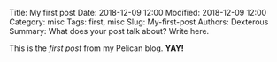 Title: My first post
Date: 2018-12-09 12:00
Modified: 2018-12-09 12:00
Category: misc
Tags: first, misc
Slug: My-first-post
Authors: Dexterous
Summary: What does your post talk about? Write here.

This is the *first post* from my Pelican blog. **YAY!**
